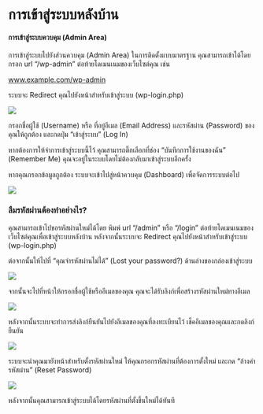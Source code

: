 # การเข้าสู่ระบบหลังบ้าน

#### การเข้าสู่ระบบควบคุม \(Admin Area\)

การเข้าสู่ระบบไปยังส่วนควบคุม \(Admin Area\) ในการติดตั้งแบบมาตรฐาน คุณสามารถเข้าได้โดยกรอก url “/wp-admin” ต่อท้ายโดเมนเนมของเว็บไซต์คุณ เช่น

www.example.com/wp-admin

ระบบจะ Redirect คุณไปยังหน้าสำหรับเข้าสู่ระบบ \(wp-login.php\)

![](https://wpman.org/wp-content/uploads/2018/02/login-1-1024x567.png)

กรอกชื่อผู้ใช้ \(Username\) หรือ ที่อยู่อีเมล \(Email Address\) และรหัสผ่าน \(Password\) ของคุณให้ถูกต้อง และกดปุ่ม “เข้าสู่ระบบ” \(Log In\)

หากต้องการให้จำการเข้าสู่ระบบนี้ไว้ คุณสามารถติ๊กเลือกที่ช่อง “บันทึกการใช้งานของฉัน” \(Remember Me\) คุณจะอยู่ในระบบโดยไม่ต้องกลับมาเข้าสู่ระบบอีกครั้ง

หากคุณกรอกข้อมูลถูกต้อง ระบบจะเข้าไปสู่หน้าควบคุม \(Dashboard\) เพื่อจัดการระบบต่อไป

![](https://wpman.org/wp-content/uploads/2018/02/dashboard-1024x567.png)

### ลืมรหัสผ่านต้องทำอย่างไร?

คุณสามารถเข้าไปขอรหัสผ่านใหม่ได้โดย พิมพ์ url “/admin” หรือ “/login” ต่อท้ายโดเมนเนมของเว็บไซต์คุณเพื่อเข้าสู่ระบบหลังบ้าน หลังจากนั้นระบบจะ Redirect คุณไปยังหน้าสำหรับเข้าสู่ระบบ \(wp-login.php\)

ต่อจากนั้นให้ไปที่ “คุณจำรหัสผ่านไม่ได้” \(Lost your password?\) ด้านล่างของกล่องเข้าสู่ระบบ

![](https://wpman.org/wp-content/uploads/2018/02/forget-password.png)

จากนั้นจะไปที่หน้าให้กรอกชื่อผู้ใช้หรืออีเมลของคุณ คุณจะได้รับลิงก์เพื่อสร้างรหัสผ่านใหม่ทางอีเมล

![](https://wpman.org/wp-content/uploads/2018/02/forget-password-2-1024x535.png)

หลังจากนั้นระบบจะทำการส่งลิงก์ยืนยันไปยังอีเมลของคุณที่ลงทะเบียนไว้ เช็คอีเมลของคุณและกดลิงก์ยืนยัน

![](https://wpman.org/wp-content/uploads/2018/02/lost-password-email.png)

ระบบจะนำคุณมายังหน้าสำหรับตั้งรหัสผ่านใหม่ ให้คุณกรอกรหัสผ่านที่ต้องการตั้งใหม่ และกด “ล้างค่ารหัสผ่าน” \(Reset Password\)

![](https://wpman.org/wp-content/uploads/2018/02/forget-password-3-1024x567.png)

หลังจากนั้นคุณสามารถเข้าสู่ระบบได้โดยรหัสผ่านที่ตั้งขึ้นใหม่ได้ทันที

